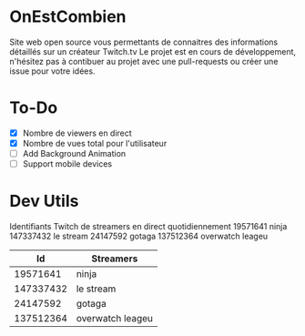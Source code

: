 # OnEstCombien

Site web open source vous permettants de connaitres des informations détaillés sur un créateur Twitch.tv
Le projet est en cours de développement, n'hésitez pas à contibuer au projet avec une pull-requests ou créer une issue pour votre idées.

# To-Do

- [x] Nombre de viewers en direct
- [x] Nombre de vues total pour l'utilisateur
- [ ] Add Background Animation
- [ ] Support mobile devices

# Dev Utils

Identifiants Twitch de streamers en direct quotidiennement
19571641 ninja
147337432 le stream
24147592 gotaga
137512364 overwatch leageu

| Id        | Streamers        |
| --------- | ---------------- |
| 19571641  | ninja            |
| 147337432 | le stream        |
| 24147592  | gotaga           |
| 137512364 | overwatch leageu |

